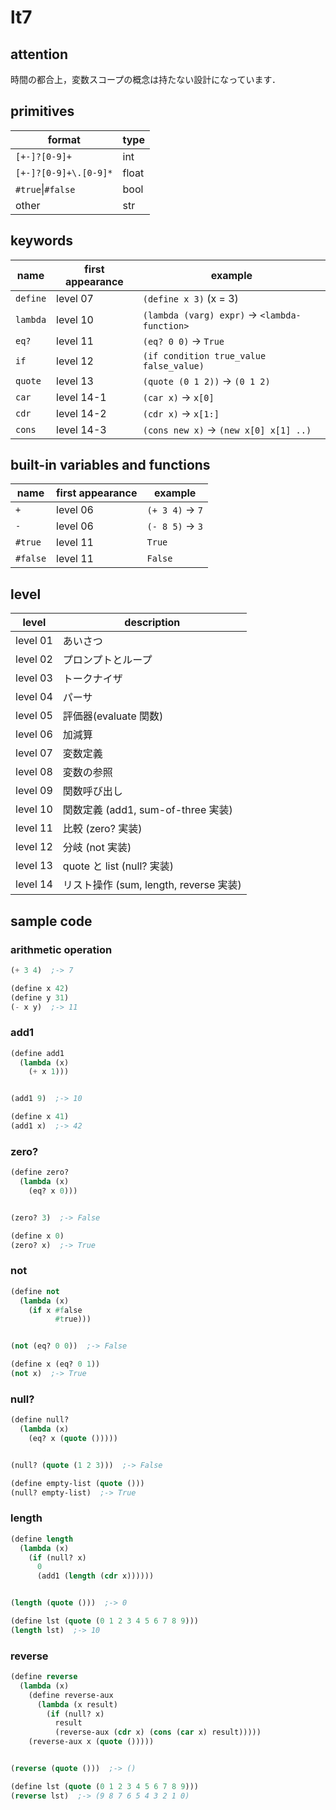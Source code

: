 # lt7

## attention
時間の都合上，変数スコープの概念は持たない設計になっています．

## primitives

format | type
--- | ---
`[+-]?[0-9]+` | int
`[+-]?[0-9]+\.[0-9]*` | float
`#true`\|`#false` | bool
other | str

## keywords

name |first appearance | example
--- | --- | ---
`define` | level 07 | `(define x 3)` (x = 3)
`lambda` | level 10 | `(lambda (varg) expr)` -> `<lambda-function>`
`eq?` | level 11 | `(eq? 0 0)` -> `True`
`if` | level 12 | `(if condition true_value false_value)`
`quote` | level 13 | `(quote (0 1 2))` -> `(0 1 2)`
`car` | level 14-1 | `(car x)` -> `x[0]`
`cdr` | level 14-2 | `(cdr x)` -> `x[1:]`
`cons` | level 14-3 | `(cons new x)` -> `(new x[0] x[1] ..)`

## built-in variables and functions
name | first appearance | example
--- | --- | ---
`+` | level 06 | `(+ 3 4)` -> `7`
`-` | level 06 | `(- 8 5)` -> `3`
`#true` | level 11 | `True`
`#false` | level 11 | `False`

## level

level | description
--- | ---
level 01 | あいさつ
level 02 | プロンプトとループ
level 03 | トークナイザ
level 04 | パーサ
level 05 | 評価器(evaluate 関数)
level 06 | 加減算
level 07 | 変数定義
level 08 | 変数の参照
level 09 | 関数呼び出し
level 10 | 関数定義 (add1, sum-of-three 実装)
level 11 | 比較 (zero? 実装)
level 12 | 分岐 (not 実装)
level 13 | quote と list (null? 実装)
level 14 | リスト操作 (sum, length,  reverse 実装)

## sample code
### arithmetic operation
```lisp
(+ 3 4)  ;-> 7

(define x 42)
(define y 31)
(- x y)  ;-> 11
```

### add1
```lisp
(define add1
  (lambda (x)
    (+ x 1)))


(add1 9)  ;-> 10

(define x 41)
(add1 x)  ;-> 42
```

### zero?
```lisp
(define zero?
  (lambda (x)
    (eq? x 0)))


(zero? 3)  ;-> False

(define x 0)
(zero? x)  ;-> True
```

### not
```lisp
(define not
  (lambda (x)
    (if x #false
          #true)))


(not (eq? 0 0))  ;-> False

(define x (eq? 0 1))
(not x)  ;-> True
```

### null?
```lisp
(define null?
  (lambda (x)
    (eq? x (quote ()))))


(null? (quote (1 2 3)))  ;-> False

(define empty-list (quote ()))
(null? empty-list)  ;-> True
```

### length
```lisp
(define length
  (lambda (x)
    (if (null? x) 
      0
      (add1 (length (cdr x))))))


(length (quote ()))  ;-> 0

(define lst (quote (0 1 2 3 4 5 6 7 8 9)))
(length lst)  ;-> 10
```

### reverse
```lisp
(define reverse
  (lambda (x)
    (define reverse-aux
      (lambda (x result)
        (if (null? x)
          result
          (reverse-aux (cdr x) (cons (car x) result)))))
    (reverse-aux x (quote ()))))


(reverse (quote ()))  ;-> ()

(define lst (quote (0 1 2 3 4 5 6 7 8 9)))
(reverse lst)  ;-> (9 8 7 6 5 4 3 2 1 0)
```
